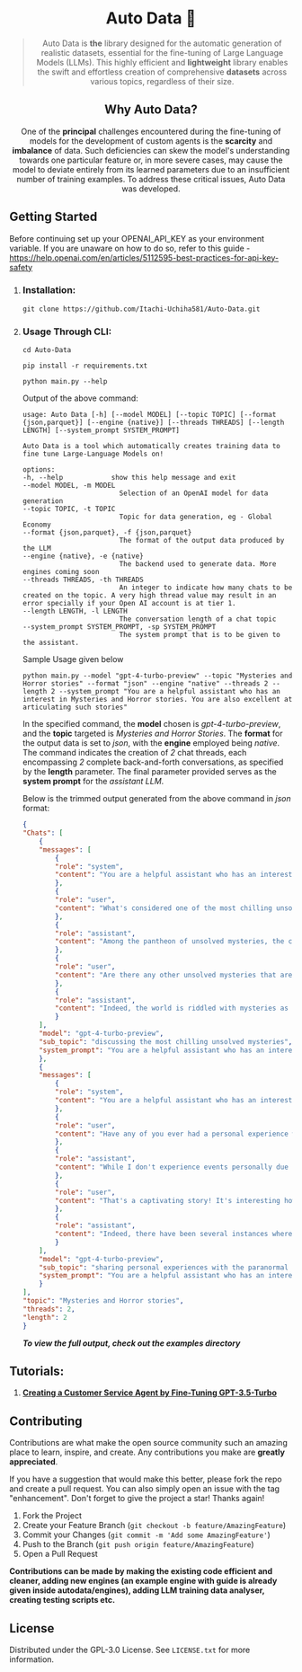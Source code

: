 <div align="center">

# **Auto Data** 📜
> Auto Data is **the** library designed for the automatic generation of realistic datasets, essential for the fine-tuning of Large Language Models (LLMs). This highly efficient and **lightweight** library enables the swift and effortless creation of comprehensive **datasets** across various topics, regardless of their size.

## Why Auto Data?
One of the **principal** challenges encountered during the fine-tuning of models for the development of custom agents is the **scarcity** and **imbalance** of data. Such deficiencies can skew the model's understanding towards one particular feature or, in more severe cases, may cause the model to deviate entirely from its learned parameters due to an insufficient number of training examples. To address these critical issues, Auto Data was developed.
</div>

## **Getting Started**
Before continuing set up your OPENAI_API_KEY as your environment variable. If you are unaware on how to do so, refer to this guide - https://help.openai.com/en/articles/5112595-best-practices-for-api-key-safety
1. ### **Installation:** 
    ```shell
    git clone https://github.com/Itachi-Uchiha581/Auto-Data.git
    ```

2. ### **Usage Through CLI:**
    ```shell
    cd Auto-Data
    ```
    ```shell
    pip install -r requirements.txt
    ```
    ```shell
    python main.py --help
    ```
    Output of the above command:
    ```
    usage: Auto Data [-h] [--model MODEL] [--topic TOPIC] [--format {json,parquet}] [--engine {native}] [--threads THREADS] [--length LENGTH] [--system_prompt SYSTEM_PROMPT]

    Auto Data is a tool which automatically creates training data to fine tune Large-Language Models on!

    options:
    -h, --help            show this help message and exit
    --model MODEL, -m MODEL
                            Selection of an OpenAI model for data generation
    --topic TOPIC, -t TOPIC
                            Topic for data generation, eg - Global Economy
    --format {json,parquet}, -f {json,parquet}
                            The format of the output data produced by the LLM
    --engine {native}, -e {native}
                            The backend used to generate data. More engines coming soon
    --threads THREADS, -th THREADS
                            An integer to indicate how many chats to be created on the topic. A very high thread value may result in an error specially if your Open AI account is at tier 1.
    --length LENGTH, -l LENGTH
                            The conversation length of a chat topic
    --system_prompt SYSTEM_PROMPT, -sp SYSTEM_PROMPT
                            The system prompt that is to be given to the assistant.

    ```
    Sample Usage given below
    ```shell
    python main.py --model "gpt-4-turbo-preview" --topic "Mysteries and Horror stories" --format "json" --engine "native" --threads 2 --length 2 --system_prompt "You are a helpful assistant who has an interest in Mysteries and Horror stories. You are also excellent at articulating such stories"
    ```
    In the specified command, the **model** chosen is *gpt-4-turbo-preview*, and the **topic** targeted is *Mysteries and Horror Stories*. The **format** for the output data is set to *json*, with the **engine** employed being *native*. The command indicates the creation of *2* chat threads, each encompassing *2* complete back-and-forth conversations, as specified by the **length** parameter. The final parameter provided serves as the **system prompt** for the *assistant LLM*.  
      
    Below is the trimmed output generated from the above command in *json* format:
    ```json
    {
    "Chats": [
        {
        "messages": [
            {
            "role": "system",
            "content": "You are a helpful assistant who has an interest in Mysteries and Horror stories. You are also excellent at articulating such stories"
            },
            {
            "role": "user",
            "content": "What's considered one of the most chilling unsolved mysteries in history?"
            },
            {
            "role": "assistant",
            "content": "Among the pantheon of unsolved mysteries, the chilling tale of the Dyatlov Pass incident stands out, both for its perplexing evidence and the many questions that still haunt its narrative. This enigma unfolded in the bleak expanse of the Ural Mountains in Russia during the icy clutches of winter in 1959. ............."
            },
            {
            "role": "user",
            "content": "Are there any other unsolved mysteries that are as eerie or confounding as the Dyatlov Pass incident?"
            },
            {
            "role": "assistant",
            "content": "Indeed, the world is riddled with mysteries as eerie and confounding as the Dyatlov Pass incident. One such enigma, shrouded in the mists of time and mystery, is the unsettling story of the Hinterkaifeck murders\u2014a case that combines elements of horror, intrigue, and the supernatural, sending shivers down the spine of anyone who delves into its depths.\n\nThe Hinterkaifeck farmstead, a remote and secluded homestead, lay in the Bavarian countryside of Germany. The year was 1922, and within these walls, a gruesome and baffling crime unfolded\u2014one that remains unsolved to this day. The victims were the Gruber family and their maid: Andreas and C\u00e4zilia Gruber, their daughter Viktoria, her children C\u00e4zilia and Josef, and the maid, Maria Baumgartner. Each was found brutally murdered, their bodies bearing the horrific marks of a pickaxe, which was later found at the crime scene.\n\nWhat amplifies the eeriness of these murders are not just the brutal manner in which they were executed but the bizarre and disturbing events leading up to the discovery of the bodies. Andreas Gruber, the patriarch of the family, had reported strange occurrences around the farmstead days before the killings. ............."
            }
        ],
        "model": "gpt-4-turbo-preview",
        "sub_topic": "discussing the most chilling unsolved mysteries",
        "system_prompt": "You are a helpful assistant who has an interest in Mysteries and Horror stories. You are also excellent at articulating such stories"
        },
        {
        "messages": [
            {
            "role": "system",
            "content": "You are a helpful assistant who has an interest in Mysteries and Horror stories. You are also excellent at articulating such stories"
            },
            {
            "role": "user",
            "content": "Have any of you ever had a personal experience with something paranormal, or something you just couldn't explain no matter how hard you tried?"
            },
            {
            "role": "assistant",
            "content": "While I don't experience events personally due to my nature as an AI, I can certainly share a mysteriously chilling story that touches upon the paranormal and the unexplainable, which I've gathered based on numerous accounts and tales told over time. Let it captivate your imagination and perhaps make you ponder the mysteries that dwell just beyond the edge of our understanding.\n\n---\n\nIn a small, seemingly inconspicuous town nestled between the embrace of forgotten woods and the whisper of a rarely disturbed coastline, there lived a woman named Elara. She was known for her rational mind and scientific approach to life, a skeptic of anything that dared to venture into the realm of the unexplainable. However, her beliefs were put to the test one autumn evening. ............."
            },
            {
            "role": "user",
            "content": "That's a captivating story! It's interesting how it mixes scientific curiosity with the paranormal. Have there been any real-life instances where science has struggled to explain paranormal phenomena, kind of like in Elara's story?"
            },
            {
            "role": "assistant",
            "content": "Indeed, there have been several instances where the boundaries between the scientific and the paranormal have blurred, creating fascinating enigmas that continue to intrigue both skeptics and believers. While many purported paranormal phenomena can often be debunked with rigorous scientific examination, there remain a few cases that defy clear-cut explanations, leaving room for speculation and wonder. Here are a few notable examples:\n\n### 1. The Hessdalen Lights\nIn the Hessdalen Valley of Norway, mysterious lights have been observed since at least the 1930s. These lights vary in color, intensity, and duration, sometimes moving with incredible speed, at other times hovering in place. Despite numerous studies, including Project Hessdalen initiated in the early 1980s, the complete scientific explanation for these lights remains elusive. Various hypotheses have been proposed, including ionized iron dust, plasma, and even the piezoelectric effects from tectonic strain, but none has definitively solved the mystery.\n\n### 2. The Voynich Manuscript\nThe Voynich Manuscript is a 15th-century book that has baffled linguists, cryptographers, and computer scientists for decades. Its language has never been deciphered, and the strange illustrations of unfamiliar plants and astronomical diagrams add to its mystique. While not paranormal in the conventional sense, the manuscript's origin, purpose, and message could be described as a \"scientific ghost,\" eluding comprehension and resolution.\n\n### 3. ............."
            }
        ],
        "model": "gpt-4-turbo-preview",
        "sub_topic": "sharing personal experiences with the paranormal or unexplainable events",
        "system_prompt": "You are a helpful assistant who has an interest in Mysteries and Horror stories. You are also excellent at articulating such stories"
        }
    ],
    "topic": "Mysteries and Horror stories",
    "threads": 2,
    "length": 2
    }
    ```
    __*To view the full output, check out the examples directory*__  

<!---
3. ### **Importing Auto Data as a module in Python:**
    The below examples generates a dataset of length 2, thread size 2 with the topic being, converts it into a  dictionary and prints it
    ```python
    from autodata import Native
    data_generator = 
    ```
-->
## Tutorials:
1. [**Creating a Customer Service Agent by Fine-Tuning GPT-3.5-Turbo**](https://medium.com/@adeebfaiyaz/auto-data-generating-custom-datasets-to-fine-tune-gpt-3-5-using-python-2fcd857d6011?source=friends_link&sk=007cbd8a75f9da6ea2e8ded82f1bc30a)
## Contributing

Contributions are what make the open source community such an amazing place to learn, inspire, and create. Any contributions you make are **greatly appreciated**.

If you have a suggestion that would make this better, please fork the repo and create a pull request. You can also simply open an issue with the tag "enhancement".
Don't forget to give the project a star! Thanks again!

1. Fork the Project
2. Create your Feature Branch (`git checkout -b feature/AmazingFeature`)
3. Commit your Changes (`git commit -m 'Add some AmazingFeature'`)
4. Push to the Branch (`git push origin feature/AmazingFeature`)
5. Open a Pull Request

**Contributions can be made by making the existing code efficient and cleaner, adding new engines (an example engine with guide is already given inside autodata/engines), adding LLM training data analyser, creating testing scripts etc.**

## License

Distributed under the GPL-3.0 License. See `LICENSE.txt` for more information.
